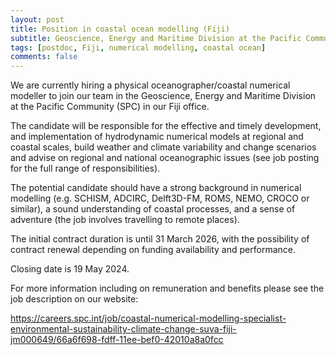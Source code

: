 ```yaml
---
layout: post
title: Position in coastal ocean modelling (Fiji)
subtitle: Geoscience, Energy and Maritime Division at the Pacific Community (SPC)
tags: [postdoc, Fiji, numerical modelling, coastal ocean]
comments: false
---
```

We are currently hiring a physical oceanographer/coastal numerical modeller to join our team in the Geoscience, Energy and Maritime Division at the Pacific Community (SPC) in our Fiji office.

The candidate will be responsible for the effective and timely development, and implementation of hydrodynamic numerical models at regional and coastal scales, build weather and climate variability and change scenarios and advise on regional and national oceanographic issues (see job posting for the full range of responsibilities). 

The potential candidate should have a strong background in numerical modelling (e.g. SCHISM, ADCIRC, Delft3D-FM, ROMS, NEMO, CROCO or similar), a sound understanding of coastal processes, and a sense of adventure (the job involves travelling to remote places).

The initial contract duration is until 31 March 2026, with the possibility of contract renewal depending on funding availability and performance.

Closing date is 19 May 2024.

For more information including on remuneration and benefits please see the job description on our website:

https://careers.spc.int/job/coastal-numerical-modelling-specialist-environmental-sustainability-climate-change-suva-fiji-jm000649/66a6f698-fdff-11ee-bef0-42010a8a0fcc
